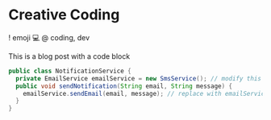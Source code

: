 # Creative Coding

! emoji 💻
@ coding, dev

This is a blog post with a code block

```java
public class NotificationService {
  private EmailService emailService = new SmsService(); // modify this line
  public void sendNotification(String email, String message) {
    emailService.sendEmail(email, message); // replace with emailService.sendSms(phone, message);
  }
}
```